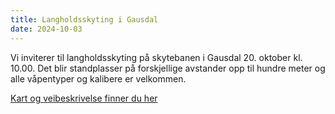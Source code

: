 ```yaml
---
title: Langholdsskyting i Gausdal
date: 2024-10-03
---
```


Vi inviterer til langholdsskyting på skytebanen i Gausdal 20. oktober
kl. 10.00. Det blir standplasser på forskjellige avstander opp til
hundre meter og alle våpentyper og kalibere er velkommen.

[Kart og veibeskrivelse finner du her](/kart/#%C3%B8stre-gausdal-skytterlags-skytebane)
